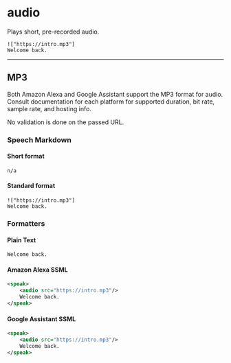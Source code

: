 # audio

Plays short, pre-recorded audio.

```
!["https://intro.mp3"]
Welcome back.
```

---
## MP3

Both Amazon Alexa and Google Assistant support the MP3 format for audio. Consult documentation for each platform for supported duration, bit rate, sample rate, and hosting info.

No validation is done on the passed URL.


### Speech Markdown
#### Short format
```
n/a
```

#### Standard format
```
!["https://intro.mp3"]
Welcome back.
```

### Formatters
#### Plain Text
```
Welcome back.
```

#### Amazon Alexa SSML
```xml
<speak>
    <audio src="https://intro.mp3"/>
    Welcome back.
</speak>
```

#### Google Assistant SSML
```xml
<speak>
    <audio src="https://intro.mp3"/>
    Welcome back.
</speak>
```
